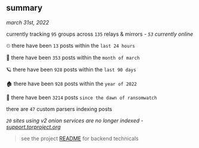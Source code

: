 
## summary
_march 31st, 2022_

currently tracking `95` groups across `135` relays & mirrors - _`53` currently online_

⏲ there have been `13` posts within the `last 24 hours`

🦈 there have been `353` posts within the `month of march`

🪐 there have been `928` posts within the `last 90 days`

🏚 there have been `928` posts within the `year of 2022`

🦕 there have been `3214` posts `since the dawn of ransomwatch`

there are `47` custom parsers indexing posts

_`20` sites using v2 onion services are no longer indexed - [support.torproject.org](https://support.torproject.org/onionservices/v2-deprecation/)_

> see the project [README](https://github.com/thetanz/ransomwatch#ransomwatch--) for backend technicals
